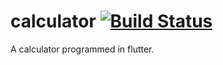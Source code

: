 # calculator [![Build Status](https://travis-ci.org/mobileappdevhm/calc-hmkrivoj.svg?branch=master)](https://travis-ci.org/mobileappdevhm/calc-hmkrivoj)

A calculator programmed in flutter.

